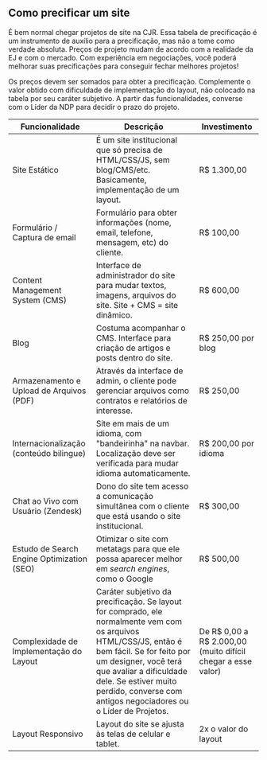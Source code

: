## Como precificar um site

É bem normal chegar projetos de site na CJR. Essa tabela de precificação é um instrumento de auxílio para a precificação, mas não a tome como verdade absoluta. Preços de projeto mudam de acordo com a realidade da EJ e com o mercado. Com experiência em negociações, você poderá melhorar suas precificações para conseguir fechar melhores projetos!

Os preços devem ser somados para obter a precificação. Complemente o valor obtido com dificuldade de implementação do layout, não colocado na tabela por seu caráter subjetivo. A partir das funcionalidades, converse com o Líder da NDP para decidir o prazo do projeto.

| Funcionalidade 								| Descrição																													| Investimento			|  
| ---------------------------------------------	| -------------------------------------------------------------------------------------------------------------------------	| ---------------------	|  
| Site Estático									| É um site institucional que só precisa de HTML/CSS/JS, sem blog/CMS/etc. Basicamente, implementação de um layout.			| R$ 1.300,00			|  
| Formulário / Captura de email 				| Formulário para obter informações (nome, email, telefone, mensagem, etc) do cliente.										| R$ 100,00				|  
| Content Management System (CMS) 				| Interface de administrador do site para mudar textos, imagens, arquivos do site. Site + CMS = site dinâmico.				| R$ 600,00				|  
| Blog 											| Costuma acompanhar o CMS. Interface para criação de artigos e posts dentro do site.										| R$ 250,00 por blog	|
| Armazenamento e Upload de Arquivos (PDF)		| Através da interface de admin, o cliente pode gerenciar arquivos como contratos e relatórios de interesse.				| R$ 250,00				|
| Internacionalização (conteúdo bilingue)		| Site em mais de um idioma, com "bandeirinha" na navbar. Localização deve ser verificada para mudar idioma automaticamente.| R$ 200,00 por idioma	|
| Chat ao Vivo com Usuário (Zendesk)			| Dono do site tem acesso a comunicação simultânea com o cliente que está usando o site institucional. 						| R$ 300,00				|
| Estudo de Search Engine Optimization (SEO)	| Otimizar o site com metatags para que ele possa aparecer melhor em _search engines_, como o Google						| R$ 500,00				|
| Complexidade de Implementação do Layout		| Caráter subjetivo da precificação. Se layout for comprado, ele normalmente vem com os arquivos HTML/CSS/JS, então é bem fácil. Se for feito por um designer, você terá que avaliar a dificuldade dele. Se estiver muito perdido, converse com antigos negociadores ou o Líder de Projetos.	| De R$ 0,00 a R$ 2.000,00 (muito difícil chegar a esse valor) |
| Layout Responsivo								| Layout do site se ajusta às telas de celular e tablet.																	| 2x o valor do layout	|